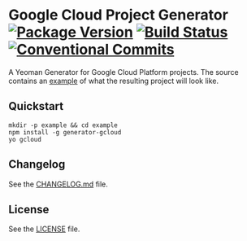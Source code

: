 # Google Cloud Project Generator [![Package Version](https://img.shields.io/npm/v/generator-gcloud.svg)](https://www.npmjs.com/package/generator-gcloud) [![Build Status](https://travis-ci.org/growit-io/generator-gcloud.svg?branch=master)](https://travis-ci.org/growit-io/generator-gcloud) [![Conventional Commits](https://img.shields.io/badge/Conventional%20Commits-1.0.0-yellow.svg)](https://conventionalcommits.org)

A Yeoman Generator for Google Cloud Platform projects. The source contains an [example] of what the resulting project will look like.

## Quickstart

    mkdir -p example && cd example
    npm install -g generator-gcloud
    yo gcloud

## Changelog
See the [CHANGELOG.md](CHANGELOG.md) file.

## License
See the [LICENSE](LICENSE) file.

[example]: example
